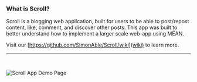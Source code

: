 ### What is Scroll?
Scroll is a blogging web application, built for users to be able to post/repost content, like, comment, and discover other posts. This app was built to better understand how to implement a larger scale web-app using MEAN. 

Visit our [https://github.com/SimonAble/Scroll/wiki](wiki) to learn more.
<br>

***

<br>

![Scroll App Demo Page](https://i.imgur.com/7wh1uKL.png)
